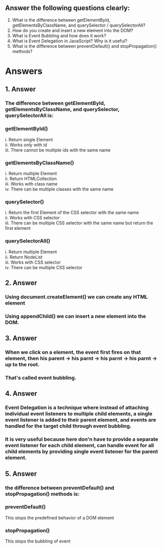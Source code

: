 ## Answer the following questions clearly:
1. What is the difference between getElementById, getElementsByClassName, and querySelector / querySelectorAll?
2. How do you create and insert a new element into the DOM?
3. What is Event Bubbling and how does it work?
4. What is Event Delegation in JavaScript? Why is it useful?
5. What is the difference between preventDefault() and stopPropagation() methods?


# Answers
## 1. Answer
   ### The difference between getElementById, getElementsByClassName, and querySelector, querySelectorAll is:
   ### getElementById()
   i. Return single Element    
   ii. Works only with id   
   iii. There cannot be multiple ids with the same name   

   ### getElementsByClassName()
   i. Return multiple Element   
   ii. Return HTMLCollection   
   iii. Works with class name   
   iv. There can be multiple classes with the same name   

   ### querySelector()
   i. Return the first Element of the CSS selector with the same name   
   ii. Works with CSS selector   
   iii. There can be multiple CSS selector with the same name but return the first element   

   ### querySelectorAll()
   i. Return multiple Element   
   ii. Return NodeList   
   iii. Works with CSS selector   
   iv. There can be multiple CSS selector   


## 2. Answer
   ### Using document.createElement() we can create any HTML element
   ### Using appendChild() we can insert a new element into the DOM.      

## 3. Answer
   ### When we click on a element, the event first fires on that element, then his parent -> his parnt -> his parnt -> his parnt -> up to the root. 
   ### That's called event bubbling.

## 4. Answer
   ### Event Delegation is a technique where instead of attaching individual event listeners to multiple child elements, a single event listener is added to their parent element, and events are handled for the target child through event bubbling.
   ### It is very useful because here don'n have to provide a separate event listener for each child element, can handle event for all child elements by providing single event listener for the parent element.  

## 5. Answer
  ### the difference between preventDefault() and stopPropagation() methods is:
  ### preventDefault()
   This stops the predefined behavior of a DOM element 
  ### stopPropagation()
   This stops the bubbling of event
